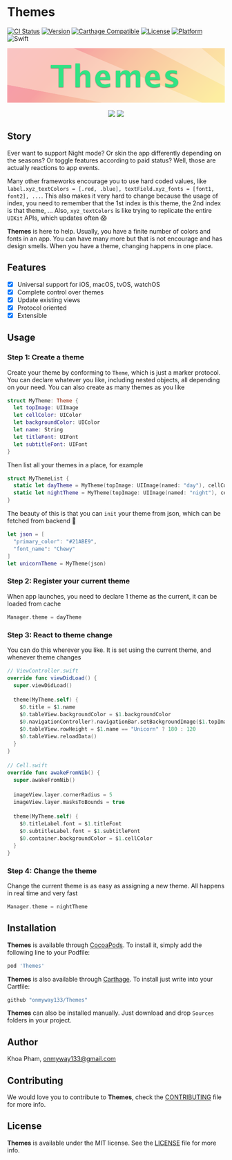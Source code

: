 # Themes

[![CI Status](http://img.shields.io/travis/onmyway133/Themes.svg?style=flat)](https://travis-ci.org/onmyway133/Themes)
[![Version](https://img.shields.io/cocoapods/v/Themes.svg?style=flat)](http://cocoadocs.org/docsets/Themes)
[![Carthage Compatible](https://img.shields.io/badge/Carthage-compatible-4BC51D.svg?style=flat)](https://github.com/Carthage/Carthage)
[![License](https://img.shields.io/cocoapods/l/Themes.svg?style=flat)](http://cocoadocs.org/docsets/Themes)
[![Platform](https://img.shields.io/cocoapods/p/Themes.svg?style=flat)](http://cocoadocs.org/docsets/Themes)
![Swift](https://img.shields.io/badge/%20in-swift%203.0-orange.svg)

![](Screenshots/Banner.png)


<div align = "center">
<img src="Screenshots/demo.gif" width="" height="400" />
<img src="Screenshots/weather.gif" width="" height="400" />
</div>

## Story

Ever want to support Night mode? Or skin the app differently depending on the seasons? Or toggle features according to paid status? Well, those are actually reactions to app events.

Many other frameworks encourage you to use hard coded values, like `label.xyz_textColors = [.red, .blue], textField.xyz_fonts = [font1, font2], ...`. This also makes it very hard to change because the usage of index, you need to remember that the 1st index is this theme, the 2nd index is that theme, ... Also, `xyz_textColors` is like trying to replicate the entire `UIKit` APIs, which updates often :scream:

**Themes** is here to help. Usually, you have a finite number of colors and fonts in an app. You can have many more but that is not encourage and has design smells. When you have a theme, changing happens in one place. 

## Features

- [x] Universal support for iOS, macOS, tvOS, watchOS
- [x] Complete control over themes
- [X] Update existing views
- [x] Protocol oriented
- [x] Extensible

## Usage

### Step 1: Create a theme

Create your theme by conforming to `Theme`, which is just a marker protocol. You can declare whatever you like, including nested objects, all depending on your need. You can also create as many themes as you like

```swift
struct MyTheme: Theme {
  let topImage: UIImage
  let cellColor: UIColor
  let backgroundColor: UIColor
  let name: String
  let titleFont: UIFont
  let subtitleFont: UIFont
}
```

Then list all your themes in a place, for example

```swift
struct MyThemeList {
  static let dayTheme = MyTheme(topImage: UIImage(named: "day"), cellColor: .white)
  static let nightTheme = MyTheme(topImage: UIImage(named: "night"), cellColor: .black)
}
```

The beauty of this is that you can `init` your theme from json, which can be fetched from backend :rocket:

```swift
let json = [
  "primary_color": "#21ABE9",
  "font_name": "Chewy"
]
let unicornTheme = MyTheme(json)
```

### Step 2: Register your current theme

When app launches, you need to declare 1 theme as the current, it can be loaded from cache

```swift
Manager.theme = dayTheme
```

### Step 3: React to theme change

You can do this wherever you like. It is set using the current theme, and whenever theme changes

```swift
// ViewController.swift
override func viewDidLoad() {
  super.viewDidLoad()

  theme(MyTheme.self) {
    $0.title = $1.name
    $0.tableView.backgroundColor = $1.backgroundColor
    $0.navigationController?.navigationBar.setBackgroundImage($1.topImage, for: .default)
    $0.tableView.rowHeight = $1.name == "Unicorn" ? 180 : 120
    $0.tableView.reloadData()
  }
}

// Cell.swift
override func awakeFromNib() {
  super.awakeFromNib()

  imageView.layer.cornerRadius = 5
  imageView.layer.masksToBounds = true

  theme(MyTheme.self) {
    $0.titleLabel.font = $1.titleFont
    $0.subtitleLabel.font = $1.subtitleFont
    $0.container.backgroundColor = $1.cellColor
  }
}

```

### Step 4: Change the theme

Change the current theme is as easy as assigning a new theme. All happens in real time and very fast

```swift
Manager.theme = nightTheme
```

## Installation

**Themes** is available through [CocoaPods](http://cocoapods.org). To install
it, simply add the following line to your Podfile:

```ruby
pod 'Themes'
```

**Themes** is also available through [Carthage](https://github.com/Carthage/Carthage).
To install just write into your Cartfile:

```ruby
github "onmyway133/Themes"
```

**Themes** can also be installed manually. Just download and drop `Sources` folders in your project.

## Author

Khoa Pham, onmyway133@gmail.com

## Contributing

We would love you to contribute to **Themes**, check the [CONTRIBUTING](https://github.com/onmyway133/Themes/blob/master/CONTRIBUTING.md) file for more info.

## License

**Themes** is available under the MIT license. See the [LICENSE](https://github.com/onmyway133/Themes/blob/master/LICENSE.md) file for more info.
